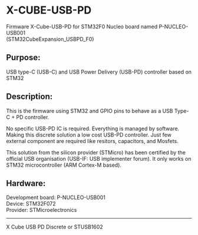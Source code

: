 # X-CUBE-USB-PD
Firmware X-Cube-USB-PD for STM32F0 Nucleo board named P-NUCLEO-USB001   
    (STM32CubeExpansion_USBPD_F0)

Purpose:
--------
USB type-C (USB-C) and USB Power Delivery (USB-PD) controller based on STM32

Description:
--------
This is the firmware using STM32 and GPIO pins to behave as a USB Type-C + PD controller.

No specific USB-PD IC is required. Everything is managed by software. Making this discrete solution a low cost USB-PD controller.
Just few external component are required like resitors, capacitors, and Mosfets.

This solution from the silicon provider (STMicro) has been certified by the official USB organisation (USB-IF: USB implementer forum).
It only works on STM32 microcontroller (ARM Cortex-M based).

Hardware:
--------
Development board: P-NUCLEO-USB001  
Device: STM32F072  
Provider: STMicroelectronics

--------
X Cube USB PD
Discrete or STUSB1602
